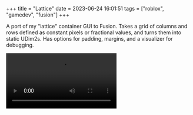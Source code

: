 +++
title = "Lattice"
date = 2023-06-24 16:01:51
tags = ["roblox", "gamedev", "fusion"]
+++

A port of my "lattice" container GUI to Fusion. Takes a grid of columns and rows
defined as constant pixels or fractional values, and turns them into static
UDim2s. Has options for padding, margins, and a visualizer for debugging.

![](00.mp4)
